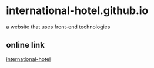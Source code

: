 # international-hotel.github.io
a website that uses front-end technologies

## online link
[international-hotel](https://hamidgit68.github.io/international-hotel.github.io/)

